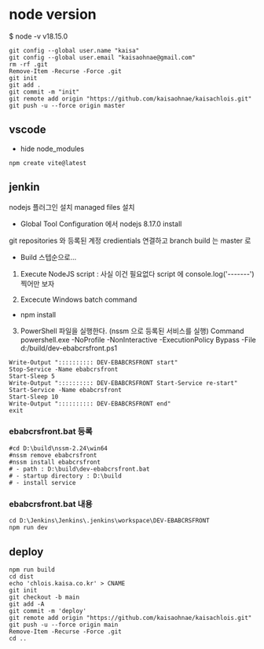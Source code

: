 # node version
$ node -v
v18.15.0

```
git config --global user.name "kaisa"
git config --global user.email "kaisaohnae@gmail.com"
rm -rf .git
Remove-Item -Recurse -Force .git
git init
git add .
git commit -m "init"
git remote add origin "https://github.com/kaisaohnae/kaisachlois.git"
git push -u --force origin master
```
## vscode 
- hide node_modules
```
npm create vite@latest
```

## jenkin

nodejs 플러그인 설치
managed files 설치

- Global Tool Configuration 에서 
nodejs 8.17.0 install 

git repositories 와 등록된 계정 credientials 연결하고 
branch build 는 master 로 

- Build 스텝순으로...
1. Execute NodeJS script : 사실 이건 필요없다
script 에 console.log('-------') 찍어만 보자

2. Excecute Windows batch command 
- npm install

3. PowerShell 파일을 실행한다. (nssm 으로 등록된 서비스를 실행)
Command 
powershell.exe -NoProfile -NonInteractive -ExecutionPolicy Bypass -File d:/build/dev-ebabcrsfront.ps1
```
Write-Output ":::::::::: DEV-EBABCRSFRONT start"
Stop-Service -Name ebabcrsfront
Start-Sleep 5
Write-Output ":::::::::: DEV-EBABCRSFRONT Start-Service re-start"
Start-Service -Name ebabcrsfront 
Start-Sleep 10
Write-Output ":::::::::: DEV-EBABCRSFRONT end"
exit
```
### ebabcrsfront.bat 등록
```
#cd D:\build\nssm-2.24\win64
#nssm remove ebabcrsfront
#nssm install ebabcrsfront
# - path : D:\build\dev-ebabcrsfront.bat
# - startup directory : D:\build
# - install service
```
### ebabcrsfront.bat 내용
```
cd D:\Jenkins\Jenkins\.jenkins\workspace\DEV-EBABCRSFRONT
npm run dev
```

## deploy
```
npm run build
cd dist
echo 'chlois.kaisa.co.kr' > CNAME
git init
git checkout -b main
git add -A
git commit -m 'deploy'
git remote add origin "https://github.com/kaisaohnae/kaisachlois.git"
git push -u --force origin main
Remove-Item -Recurse -Force .git
cd ..
```